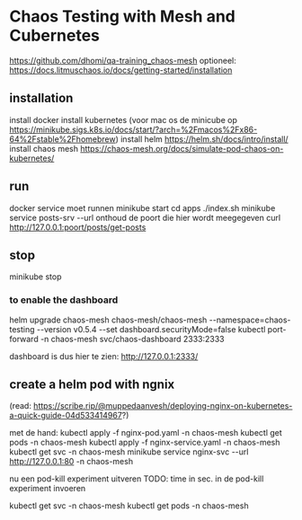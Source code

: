 # Chaos Testing with Mesh and Cubernetes
https://github.com/dhomi/qa-training_chaos-mesh
optioneel: https://docs.litmuschaos.io/docs/getting-started/installation

## installation
install docker
install kubernetes (voor mac os de minicube op https://minikube.sigs.k8s.io/docs/start/?arch=%2Fmacos%2Fx86-64%2Fstable%2Fhomebrew)
install helm https://helm.sh/docs/intro/install/
install chaos mesh https://chaos-mesh.org/docs/simulate-pod-chaos-on-kubernetes/


## run
docker service moet runnen
minikube start
cd apps
./index.sh
minikube service posts-srv --url 
onthoud de poort die hier wordt meegegeven
curl http://127.0.0.1:poort/posts/get-posts

## stop
minikube stop

### to enable the dashboard
helm upgrade chaos-mesh chaos-mesh/chaos-mesh --namespace=chaos-testing --version v0.5.4 --set dashboard.securityMode=false
kubectl port-forward -n chaos-mesh svc/chaos-dashboard 2333:2333

dashboard is dus hier te zien: http://127.0.0.1:2333/

## create a helm pod with ngnix
(read: https://scribe.rip/@muppedaanvesh/deploying-nginx-on-kubernetes-a-quick-guide-04d533414967?)

met de hand:
kubectl apply -f nginx-pod.yaml -n chaos-mesh
kubectl get pods -n chaos-mesh
kubectl apply -f nginx-service.yaml -n chaos-mesh
kubectl get svc -n chaos-mesh
minikube service nginx-svc --url http://127.0.0.1:80 -n chaos-mesh

nu een pod-kill experiment uitveren
TODO: time in sec. in de pod-kill experiment invoeren

kubectl get svc -n chaos-mesh
kubectl get pods -n chaos-mesh 
